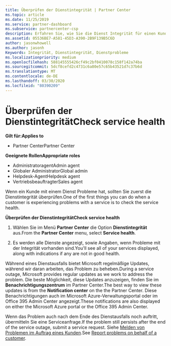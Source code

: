 ```yaml
---
title: Überprüfen der Dienstintegrität | Partner Center
ms.topic: article
ms.date: 11/25/2019
ms.service: partner-dashboard
ms.subservice: partnercenter-csp
description: Erfahren Sie, wie Sie die Dienst Integrität für einen Kunden überprüfen, wenn ein Problem mit einem Dienst auftritt.
ms.assetid: 05536BE7-A581-45D3-A390-2B9F139B5C6D
author: jasonwhowell
ms.author: jasonh
Keywords: Integrität, Dienstintegrität, Dienstprobleme
ms.localizationpriority: medium
ms.openlocfilehash: 588145555426cf49c2bf0410078c158f142a74ba
ms.sourcegitcommit: 5dcf8cefd2c4731c6a80e57c65b43521d7c37b6d
ms.translationtype: MT
ms.contentlocale: de-DE
ms.lasthandoff: 03/30/2020
ms.locfileid: "80390209"
---
```

# <a name="check-service-health"></a><span data-ttu-id="51785-104">Überprüfen der Dienstintegrität</span><span class="sxs-lookup"><span data-stu-id="51785-104">Check service health</span></span>

<span data-ttu-id="51785-105">**Gilt für:**</span><span class="sxs-lookup"><span data-stu-id="51785-105">**Applies to**</span></span>

- <span data-ttu-id="51785-106">Partner Center</span><span class="sxs-lookup"><span data-stu-id="51785-106">Partner Center</span></span>

<span data-ttu-id="51785-107">**Geeignete Rollen**</span><span class="sxs-lookup"><span data-stu-id="51785-107">**Appropriate roles**</span></span>

- <span data-ttu-id="51785-108">Administratoragent</span><span class="sxs-lookup"><span data-stu-id="51785-108">Admin agent</span></span>
- <span data-ttu-id="51785-109">Globaler Administrator</span><span class="sxs-lookup"><span data-stu-id="51785-109">Global admin</span></span>
- <span data-ttu-id="51785-110">Helpdesk-Agent</span><span class="sxs-lookup"><span data-stu-id="51785-110">Helpdesk agent</span></span>
- <span data-ttu-id="51785-111">Vertriebsbeauftragter</span><span class="sxs-lookup"><span data-stu-id="51785-111">Sales agent</span></span>

<span data-ttu-id="51785-112">Wenn ein Kunde mit einem Dienst Probleme hat, sollten Sie zuerst die Dienstintegrität überprüfen.</span><span class="sxs-lookup"><span data-stu-id="51785-112">One of the first things you can do when a customer is experiencing problems with a service is to check the service health.</span></span>

<span data-ttu-id="51785-113">**Überprüfen der Dienstintegrität**</span><span class="sxs-lookup"><span data-stu-id="51785-113">**Check service health**</span></span>

1.  <span data-ttu-id="51785-114">Wählen Sie im Menü **Partner Center** die Option **Dienstintegrität** aus.</span><span class="sxs-lookup"><span data-stu-id="51785-114">From the **Partner Center** menu, select **Service health**.</span></span> 

2.  <span data-ttu-id="51785-115">Es werden alle Dienste angezeigt, sowie Angaben, wenn Probleme mit der Integrität vorhanden sind.</span><span class="sxs-lookup"><span data-stu-id="51785-115">You'll see all of your services displayed, along with indications if any are not in good health.</span></span> 

<span data-ttu-id="51785-116">Während eines Dienstausfalls bietet Microsoft regelmäßige Updates, während wir daran arbeiten, das Problem zu beheben.</span><span class="sxs-lookup"><span data-stu-id="51785-116">During a service outage, Microsoft provides regular updates as we work to address the problem.</span></span> <span data-ttu-id="51785-117">Die beste Möglichkeit, diese Updates anzuzeigen, finden Sie im **Benachrichtigungszentrum** im Partner Center.</span><span class="sxs-lookup"><span data-stu-id="51785-117">The best way to view these updates is from the **Notification center** on the the Partner Center.</span></span> <span data-ttu-id="51785-118">Diese Benachrichtigungen auch im Microsoft Azure-Verwaltungsportal oder im Office 395 Admin Center angezeigt.</span><span class="sxs-lookup"><span data-stu-id="51785-118">These notifications are also displayed on either the Microsoft Azure portal or the Office 395 Admin Center.</span></span>

<span data-ttu-id="51785-119">Wenn das Problem auch nach dem Ende des Dienstausfalls noch auftritt, übermitteln Sie eine Serviceanfrage.</span><span class="sxs-lookup"><span data-stu-id="51785-119">If the problem still persists after the end of the service outage, submit a service request.</span></span> <span data-ttu-id="51785-120">Siehe [Melden von Problemen im Auftrag eines Kunden](report-problems-on-behalf-of-a-customer.md).</span><span class="sxs-lookup"><span data-stu-id="51785-120">See [Report problems on behalf of a customer](report-problems-on-behalf-of-a-customer.md).</span></span>

 

 



